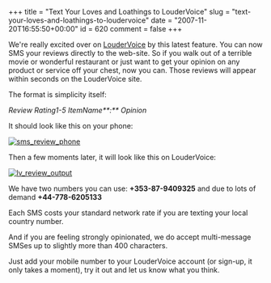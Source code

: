 +++
title = "Text Your Loves and Loathings to LouderVoice"
slug = "text-your-loves-and-loathings-to-loudervoice"
date = "2007-11-20T16:55:50+00:00"
id = 620
comment = false
+++

We're really excited over on [LouderVoice](http://www.loudervoice.com/) by this latest feature. You can now SMS your reviews directly to the web-site. So if you walk out of a terrible movie or wonderful restaurant or just want to get your opinion on any product or service off your chest, now you can. Those reviews will appear within seconds on the LouderVoice site.

The format is simplicity itself:

_Review Rating1-5 ItemName**:** Opinion_

It should look like this on your phone:

[![sms_review_phone](http://farm3.static.flickr.com/2067/2084716900_f50bc8510f_m.jpg)](http://www.flickr.com/photos/bandon1/2084716900/ "sms_review_phone by bandon1, on Flickr")

Then a few moments later, it will look like this on LouderVoice:

[![lv_review_output](http://farm3.static.flickr.com/2167/2050500856_010bdb42a3.jpg)](http://www.flickr.com/photos/bandon1/2050500856/ "lv_review_output by bandon1, on Flickr")

We have two numbers you can use: **+353-87-9409325** and due to lots of demand **+44-778-6205133**

Each SMS costs your standard network rate if you are texting your local country number.

And if you are feeling strongly opinionated, we do accept multi-message SMSes up to slightly more than 400 characters.

Just add your mobile number to your LouderVoice account (or sign-up, it only takes a moment), try it out and let us know what you think.

